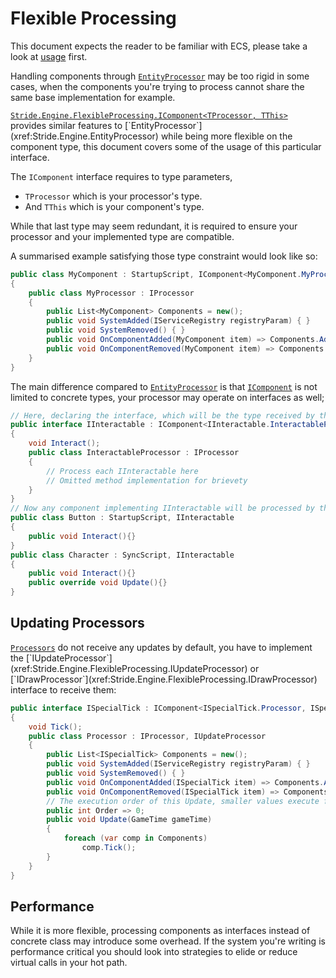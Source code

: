 # Flexible Processing

This document expects the reader to be familiar with ECS, please take a look at [usage](usage.md) first.

Handling components through [`EntityProcessor`](xref:Stride.Engine.EntityProcessor) may be too rigid in some cases, when the components
you're trying to process cannot share the same base implementation for example.

[`Stride.Engine.FlexibleProcessing.IComponent<TProcessor, TThis>`](xref:Stride.Engine.FlexibleProcessing.IComponent`2)
provides similar features to [`EntityProcessor`](xref:Stride.Engine.EntityProcessor) while being more flexible on the component type,
this document covers some of the usage of this particular interface.

The `IComponent` interface requires to type parameters,
- `TProcessor` which is your processor's type.
- And `TThis` which is your component's type.

While that last type may seem redundant, it is required to ensure your processor and
your implemented type are compatible.

A summarised example satisfying those type constraint would look like so:
```cs
public class MyComponent : StartupScript, IComponent<MyComponent.MyProcessor, MyComponent>
{
    public class MyProcessor : IProcessor
    {
        public List<MyComponent> Components = new();
        public void SystemAdded(IServiceRegistry registryParam) { }
        public void SystemRemoved() { }
        public void OnComponentAdded(MyComponent item) => Components.Add(item);
        public void OnComponentRemoved(MyComponent item) => Components.Remove(item);
    }
}
```

The main difference compared to [`EntityProcessor`](xref:Stride.Engine.EntityProcessor)
is that [`IComponent`](xref:Stride.Engine.FlexibleProcessing.IComponent`2) is not limited to concrete types, your processor may operate on interfaces as well;
```cs
// Here, declaring the interface, which will be the type received by the processor
public interface IInteractable : IComponent<IInteractable.InteractableProcessor, IInteractable>
{
    void Interact();
    public class InteractableProcessor : IProcessor
    {
        // Process each IInteractable here
        // Omitted method implementation for brievety
    }
}
// Now any component implementing IInteractable will be processed by the InteractableProcessor
public class Button : StartupScript, IInteractable
{
    public void Interact(){}
}
public class Character : SyncScript, IInteractable
{
    public void Interact(){}
    public override void Update(){}
}
```

## Updating Processors
[`Processors`](xref:Stride.Engine.FlexibleProcessing.IComponent`2) do not receive any updates by default, you have to implement the [`IUpdateProcessor`](xref:Stride.Engine.FlexibleProcessing.IUpdateProcessor) or [`IDrawProcessor`](xref:Stride.Engine.FlexibleProcessing.IDrawProcessor)
interface to receive them:
```cs
public interface ISpecialTick : IComponent<ISpecialTick.Processor, ISpecialTick>
{
    void Tick();
    public class Processor : IProcessor, IUpdateProcessor
    {
        public List<ISpecialTick> Components = new();
        public void SystemAdded(IServiceRegistry registryParam) { }
        public void SystemRemoved() { }
        public void OnComponentAdded(ISpecialTick item) => Components.Add(item);
        public void OnComponentRemoved(ISpecialTick item) => Components.Remove(item);
        // The execution order of this Update, smaller values execute first compared to other IComponent Processors
        public int Order => 0;
        public void Update(GameTime gameTime)
        {
            foreach (var comp in Components)
                comp.Tick();
        }
    }
}
```

## Performance
While it is more flexible, processing components as interfaces instead of concrete class may introduce some overhead.
If the system you're writing is performance critical you should look into strategies to elide or reduce virtual calls in your hot path.
